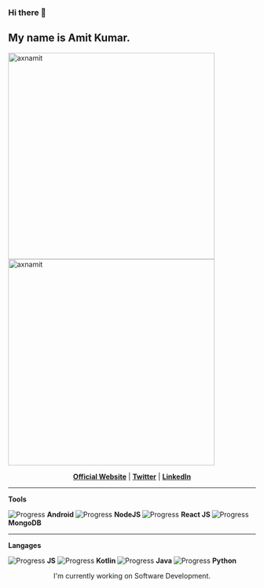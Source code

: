 ### Hi there 👋

## My name is Amit Kumar.


<p><img align="left" src="https://github-readme-stats.vercel.app/api/top-langs/?username=axnamit&layout=compact&hide=html" alt="axnamit" width="420"/></p>
<p>&nbsp;<img align="center" src="https://github-readme-stats.vercel.app/api?username=axnamit&show_icons=true" alt="axnamit"  width="420"/></p>


<p align="center">
  <strong><a href="https://axnamit.github.io/">Official Website</a></strong> |
  <strong><a href="https://twitter.com/YoungLordOn">Twitter</a></strong> |
  <strong><a href="https://www.linkedin.com/in/amit-kumar-b28488167">LinkedIn</a></strong> 
  
  ******

  <p><strong>Tools</strong></p>


<p align="center">

  ![Progress](https://progress-bar.dev/70/)         <strong>Android </strong>
  ![Progress](https://progress-bar.dev/50/)         <strong>NodeJS </strong>
  ![Progress](https://progress-bar.dev/30/)         <strong>React JS </strong>
  ![Progress](https://progress-bar.dev/50/)         <strong>MongoDB </strong></p>
  ******

  
  <p><strong>Langages</strong></p>
<p align="center">

  ![Progress](https://progress-bar.dev/80/)         <strong>JS</strong>
  ![Progress](https://progress-bar.dev/80/)         <strong>Kotlin </strong>
  ![Progress](https://progress-bar.dev/70/)         <strong>Java </strong>
  ![Progress](https://progress-bar.dev/50/)         <strong>Python </strong></p>
  



<p align="center">I'm currently working on Software Development.</p>





